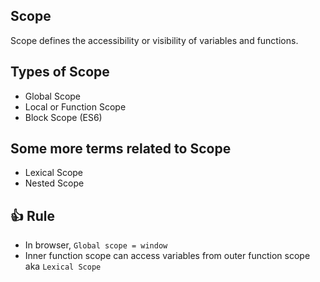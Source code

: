 ## Scope
Scope defines the accessibility or visibility of variables and functions.

## Types of Scope
- Global Scope
- Local or Function Scope
- Block Scope (ES6)

## Some more terms related to Scope
- Lexical Scope
- Nested Scope

## :thumbsup: Rule
- In browser, 
  ```Global scope = window```
- Inner function scope can access variables from outer function scope aka ```Lexical Scope```